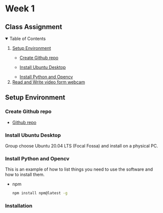 # Week 1
## Class Assignment


<details open="open">
  <summary>Table of Contents</summary>
  <ol>
    <li><a href="#about-the-project">Setup Environment</a></li>
        <ul>
            <li><a href="#about-the-project">Create Github repo</a></li>
        </ul>
        <ul>
            <li><a href="#about-the-project">Install Ubuntu Desktop</a></li>
        </ul>
        <ul>
            <li><a href="#about-the-project">Install Python and Opencv</a></li>
        </ul>
    <li><a href="#getting-started">Read and Write video form webcam</a></li>
  </ol>
</details>


## Setup Environment
### Create Github repo

* [Github repo](https://github.com/tienbao08/LMAOFPGA)

### Install Ubuntu Desktop

Group choose Ubuntu 20.04 LTS (Focal Fossa) and install on a physical PC.

### Install Python and Opencv

This is an example of how to list things you need to use the software and how to install them.
* npm
  ```sh
  npm install npm@latest -g
  ```

### Installation

